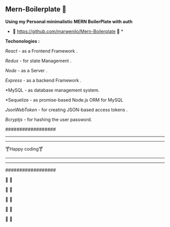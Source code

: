 ## Mern-Boilerplate 🐰


**Using my Personal minimalistic MERN BoilerPlate with auth**

* 🔗 https://github.com/marwenilo/Mern-Boilerplate 🔗 *

**Techonologies :**

*React* - as a Frontend Framework .

*Redux* - for state Management .

*Node* - as a Server .

*Express* - as a backend Framework .

*MySQL - as database management system.

*Sequelize - as promise-based Node.js ORM for MySQL

*JsonWebToken* - for creating JSON-based access tokens .

*Bcryptjs* - for hashing the user password.

##################
******************
   ************
   
 🍸Happy coding🍸

   ************
******************
##################

🛬 🛬 

🛬 🛬 

🛬 🛬 

🛬 🛬 

🛬 🛬 
